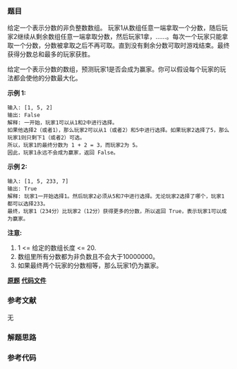 ### 题目
给定一个表示分数的非负整数数组。
玩家1从数组任意一端拿取一个分数，随后玩家2继续从剩余数组任意一端拿取分数，然后玩家1拿，……。每次一个玩家只能拿取一个分数，分数被拿取之后不再可取。直到没有剩余分数可取时游戏结束。最终获得分数总和最多的玩家获胜。

给定一个表示分数的数组，预测玩家1是否会成为赢家。你可以假设每个玩家的玩法都会使他的分数最大化。

**示例 1:**

    
    
    输入: [1, 5, 2]
    输出: False
    解释: 一开始，玩家1可以从1和2中进行选择。
    如果他选择2（或者1），那么玩家2可以从1（或者2）和5中进行选择。如果玩家2选择了5，那么玩家1则只剩下1（或者2）可选。
    所以，玩家1的最终分数为 1 + 2 = 3，而玩家2为 5。
    因此，玩家1永远不会成为赢家，返回 False。
    

**示例 2:**

    
    
    输入: [1, 5, 233, 7]
    输出: True
    解释: 玩家1一开始选择1。然后玩家2必须从5和7中进行选择。无论玩家2选择了哪个，玩家1都可以选择233。
    最终，玩家1（234分）比玩家2（12分）获得更多的分数，所以返回 True，表示玩家1可以成为赢家。
    

**注意:**

  1. 1 <= 给定的数组长度 <= 20.
  2. 数组里所有分数都为非负数且不会大于10000000。
  3. 如果最终两个玩家的分数相等，那么玩家1仍为赢家。

 **[原题](https://leetcode-cn.com/problems/predict-the-winner/)**    **[代码文件]()**


### 参考文献
无

### 解题思路




### 参考代码

```go


```




